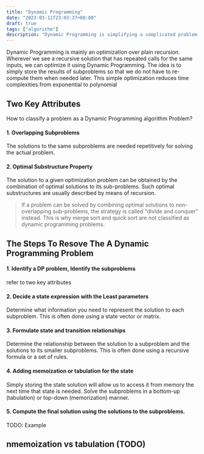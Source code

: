 ```yaml
---
title: "Dynamic Programming"
date: "2023-03-11T23:03:37+08:00"
draft: true
tags: ["algorithm"]
description: "Dynamic Programming is simplifying a complicated problem by breaking it down into simpler sub-problems in a recursive manner"
---
```

Dynamic Programming is mainly an optimization over plain recursion. Wherever we see a recursive solution that has repeated calls for the same inputs, we can optimize it using Dynamic Programming. The idea is to simply store the results of subproblems so that we do not have to re-compute them when needed later. This simple optimization reduces time complexities from exponential to polynomial

## Two Key Attributes
How to classify a problem as a Dynamic Programming algorithm Problem?
#### 1. Overlapping Subproblems
The solutions to the same subproblems are needed repetitively for solving the actual problem.

#### 2. Optimal Substructure Property
The solution to a given optimization problem can be obtained by the combination of optimal solutions to its sub-problems. Such optimal substructures are usually described by means of recursion.

> If a problem can be solved by combining optimal solutions to non-overlapping sub-problems, the strategy is called "divide and conquer" instead. This is why merge sort and quick sort are not classified as dynamic programming problems.

## The Steps To Resove The A Dynamic Programming Problem

#### 1. Identify a **DP** problem, Identify the **subproblems**
refer to two key attributes 
#### 2. Decide a state expression with the Least parameters
Determine what information you need to represent the solution to each subproblem. This is often done using a state vector or matrix.
#### 3. Formulate state and transition relationships 
Determine the relationship between the solution to a subproblem and the solutions to its smaller subproblems. This is often done using a recursive formula or a set of rules.
#### 4. Adding memoization or tabulation for the state
Simply storing the state solution will allow us to access it from memory the next time that state is needed. Solve the subproblems in a bottom-up (tabulation) or top-down (memorization) manner. 
#### 5. Compute the final solution using the solutions to the subproblems.

TODO: Example

## nmemoization vs tabulation (TODO)
